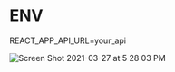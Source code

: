 # ENV

REACT_APP_API_URL=your_api

![Screen Shot 2021-03-27 at 5 28 03 PM](https://user-images.githubusercontent.com/43775935/112737818-efd05500-8f22-11eb-9bfb-7493efc03933.png)
